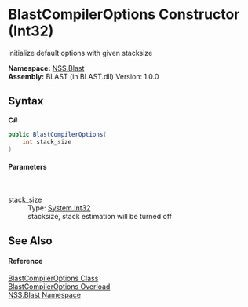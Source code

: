 # BlastCompilerOptions Constructor (Int32)
 

initialize default options with given stacksize

**Namespace:**&nbsp;<a href="N_NSS_Blast">NSS.Blast</a><br />**Assembly:**&nbsp;BLAST (in BLAST.dll) Version: 1.0.0

## Syntax

**C#**<br />
``` C#
public BlastCompilerOptions(
	int stack_size
)
```


#### Parameters
&nbsp;<dl><dt>stack_size</dt><dd>Type: <a href="https://docs.microsoft.com/dotnet/api/system.int32" target="_blank" rel="noopener noreferrer">System.Int32</a><br />stacksize, stack estimation will be turned off</dd></dl>

## See Also


#### Reference
<a href="T_NSS_Blast_BlastCompilerOptions">BlastCompilerOptions Class</a><br /><a href="Overload_NSS_Blast_BlastCompilerOptions__ctor">BlastCompilerOptions Overload</a><br /><a href="N_NSS_Blast">NSS.Blast Namespace</a><br />